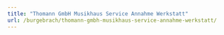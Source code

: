 ```yaml
---
title: "Thomann GmbH Musikhaus Service Annahme Werkstatt"
url: /burgebrach/thomann-gmbh-musikhaus-service-annahme-werkstatt/
---
```


